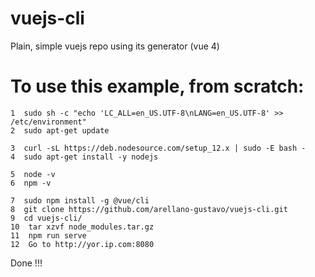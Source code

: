 # vuejs-cli
Plain, simple vuejs repo using its generator (vue 4)

# To use this example, from scratch:

    1  sudo sh -c "echo 'LC_ALL=en_US.UTF-8\nLANG=en_US.UTF-8' >> /etc/environment"
    2  sudo apt-get update

    3  curl -sL https://deb.nodesource.com/setup_12.x | sudo -E bash -
    4  sudo apt-get install -y nodejs

    5  node -v
    6  npm -v

    7  sudo npm install -g @vue/cli
    8  git clone https://github.com/arellano-gustavo/vuejs-cli.git
    9  cd vuejs-cli/
    10  tar xzvf node_modules.tar.gz
    11  npm run serve
    12  Go to http://yor.ip.com:8080
   
Done !!!
